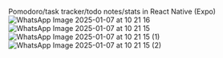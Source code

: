 Pomodoro/task tracker/todo notes/stats in React Native (Expo)
![WhatsApp Image 2025-01-07 at 10 21 16](https://github.com/user-attachments/assets/b342ff15-f220-43d1-8b1d-5d7e54f1dc26)
![WhatsApp Image 2025-01-07 at 10 21 15](https://github.com/user-attachments/assets/8d29f25e-3360-490a-9e3e-bbaace150836)
![WhatsApp Image 2025-01-07 at 10 21 15 (1)](https://github.com/user-attachments/assets/92cf1125-0aec-478b-963a-97092172b7c2)
![WhatsApp Image 2025-01-07 at 10 21 15 (2)](https://github.com/user-attachments/assets/74d6b94d-7b09-4cb0-b723-36f1eef040a5)
